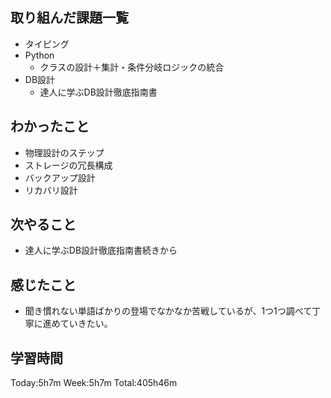 ## 取り組んだ課題一覧
- タイピング
- Python
    - クラスの設計＋集計・条件分岐ロジックの統合
- DB設計
    - 達人に学ぶDB設計徹底指南書
## わかったこと
- 物理設計のステップ
- ストレージの冗長構成
- バックアップ設計
- リカバリ設計
## 次やること
- 達人に学ぶDB設計徹底指南書続きから
## 感じたこと
- 聞き慣れない単語ばかりの登場でなかなか苦戦しているが、1つ1つ調べて丁寧に進めていきたい。
## 学習時間
Today:5h7m Week:5h7m Total:405h46m